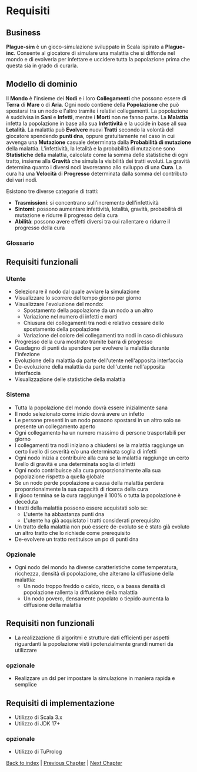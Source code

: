 # Requisiti

## Business
**Plague-sim** è un gioco-simulazione sviluppato in Scala ispirato a **Plague-inc**. Consente al giocatore di simulare
una malattia che si diffonde nel mondo e di evolverla per infettare e uccidere tutta la popolazione prima 
che questa sia in grado di curarla.

## Modello di dominio
Il **Mondo** è l'insieme dei **Nodi** e i loro **Collegamenti** che possono essere di **Terra** di **Mare** o di **Aria**.
Ogni nodo contiene della **Popolazione** che può spostarsi tra un nodo e l'altro tramite i relativi collegamenti.
La popolazione è suddivisa in **Sani** e **Infetti**, mentre i **Morti** non ne fanno parte.
La **Malattia** infetta la popolazione in base alla sua **Infettività** e la uccide in base all sua **Letalità**.
La malattia può **Evolvere** nuovi **Tratti** secondo la volontà del giocatore spendendo **punti dna**, oppure
gratuitamente nel caso in cui avvenga una **Mutazione** casuale determinata dalla **Probabilità di mutazione**
della malattia. L'infettività, la letalità e la probabilità di mutazione sono **Statistiche** della malattia,
calcolate come la somma delle statistiche di ogni tratto, insieme alla **Gravità** che simula la visibilità
dei tratti evoluti.
La gravità determina quanto i diversi nodi lavoreranno allo sviluppo di una **Cura**.
La cura ha una **Velocità** di **Progresso** determinata dalla somma del contributo dei vari nodi.

Esistono tre diverse categorie di tratti:
- **Trasmissioni**: si concentrano sull'incremento dell'infettività
- **Sintomi**: possono aumentare infettività, letalità, gravità, probabilità di mutazione e ridurre il progresso della cura
- **Abilità**: possono avere effetti diversi tra cui rallentare o ridurre il progresso della cura


### Glossario

## Requisiti funzionali

### Utente
- Selezionare il nodo dal quale avviare la simulazione
- Visualizzare lo scorrere del tempo giorno per giorno
- Visualizzare l'evoluzione del mondo:
  - Spostamento della popolazione da un nodo a un altro
  - Variazione nel numero di infetti e morti
  - Chiusura dei collegamenti tra nodi e relativo cessare dello spostamento della popolazione
  - Variazione del colore dei collegamenti tra nodi in caso di chiusura
- Progresso della cura mostrato tramite barra di progresso
- Guadagno di punti da spendere per evolvere la malattia durante l'infezione
- Evoluzione della malattia da parte dell'utente nell'apposita interfaccia
- De-evoluzione della malattia da parte dell'utente nell'apposita interfaccia
- Visualizzazione delle statistiche della malattia

### Sistema
- Tutta la popolazione del mondo dovrà essere inizialmente sana
- Il nodo selezionato come inizio dovrà avere un infetto
- Le persone presenti in un nodo possono spostarsi in un altro solo se presente un collegamento aperto
- Ogni collegamento ha un numero massimo di persone trasportabili per giorno
- I collegamenti tra nodi iniziano a chiudersi se la malattia raggiunge un certo livello di severità e/o una 
determinata soglia di infetti
- Ogni nodo inizia a contribuire alla cura se la malattia raggiunge un certo livello di gravità e una determinata
soglia di infetti
- Ogni nodo contribuisce alla cura proporzionalmente alla sua popolazione rispetto a quella globale
- Se un nodo perde popolazione a causa della malattia perderà proporzionalmente la sua capacità di ricerca della cura
- Il gioco termina se la cura raggiunge il 100% o tutta la popolazione è deceduta
- I tratti della malattia possono essere acquistati solo se:
  - L'utente ha abbastanza punti dna
  - L'utente ha già acquistato i tratti considerati prerequisito
- Un tratto della malattia non può essere de-evoluto se è stato già evoluto un altro tratto che lo richiede 
come prerequisito
- De-evolvere un tratto restituisce un po di punti dna

### Opzionale
  - Ogni nodo del mondo ha diverse caratteristiche come temperatura, ricchezza, densità di popolazione, che
  alterano la diffusione della malattia:
    - Un nodo troppo freddo o caldo, ricco, o a bassa densità di popolazione rallenta la diffusione della malattia
    - Un nodo povero, densamente popolato o tiepido aumenta la diffusione della malattia

## Requisiti non funzionali
- La realizzazione di algoritmi e strutture dati efficienti per aspetti riguardanti la popolazione visti 
i potenzialmente grandi numeri da utilizzare 

### opzionale
- Realizzare un dsl per impostare la simulazione in maniera rapida e semplice
  
## Requisiti di implementazione
- Utilizzo di Scala 3.x
- Utilizzo di JDK 17+
### opzionale
- Utilizzo di TuProlog

[Back to index](../index.md) |
[Previous Chapter](../1-development-process/dev-process) |
[Next Chapter](../3-architectural-design/design.md)